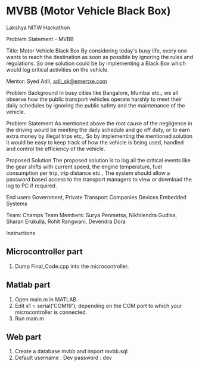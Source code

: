 MVBB (Motor Vehicle Black Box)
=============================

Lakshya NITW Hackathon

Problem Statement - MVBB

Title: Motor Vehicle Black Box By considering today's busy life, every one wants to reach the destination as soon as possible by ignoring the rules and regulations. So one solution could be by implementing a Black Box which would log critical activities on the vehicle.

Mentor: Syed Adil, adil_sk@emertxe.com

Problem Background In busy cities like Bangalore, Mumbai etc., we all observe how the public transport vehicles operate harshly to meet their daily schedules by ignoring the public safety and the maintenance of the vehicle.

Problem Statement As mentioned above the root cause of the negligence in the driving would be meeting the daily schedule and go off duty, or to earn extra money by illegal trips etc,. So by implementing the mentioned solution it would be easy to keep track of how the vehicle is being used, handled and control the efficiency of the vehicle.

Proposed Solution The proposed solution is to log all the critical events like the gear shifts with current speed, the engine temperature, fuel consumption per trip, trip distance etc., The system should allow a password based access to the transport managers to view or download the log to PC if required.

End users Government, Private Transport Companies Devices Embedded Systems

Team: Champs Team Members: Surya Penmetsa, Nikhilendra Gudisa, Sharan Erukulla, Rohit Rangwani, Devendra Dora

Instructions

Microcontroller part
---------------------
1. Dump Final_Code.cpp into the microcontroller.

Matlab part
-------------
1. Open main.m in MATLAB. 
2. Edit s1 = serial('COM19'); depending on the COM port to which your microcontroller is connected.
3. Run main.m

Web part
-----------
1. Create a database mvbb and import mvbb.sql
2. Default username : Dev password : dev
